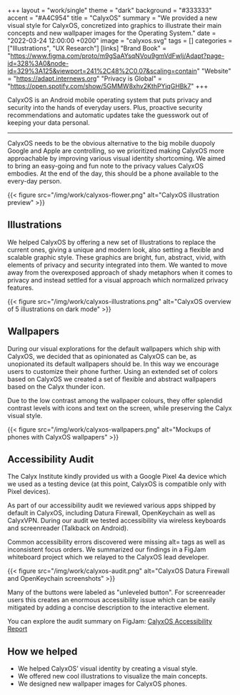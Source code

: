 +++
layout = "work/single"
theme = "dark"
background = "#333333"
accent = "#A4C954"
title = "CalyxOS"
summary = "We provided a new visual style for CalyxOS, concretized into graphics to illustrate their main concepts and new wallpaper images for the Operating System."
date = "2022-03-24 12:00:00 +0200"
image = "calyxos.svg"
tags = []
categories = ["Illustrations", "UX Research"]
[links]
    "Brand Book" = "https://www.figma.com/proto/m9gSaAYsqNVou9gmVdFwlj/Adapt?page-id=328%3A0&node-id=329%3A125&viewport=241%2C48%2C0.07&scaling=contain"
    "Website" = "https://adapt.internews.org"
    "Privacy is Global" = "https://open.spotify.com/show/5GMMW8xhv2KthPYiqGHBk7"
+++

CalyxOS is an Android mobile operating system that puts privacy and security into the hands of everyday users. Plus, proactive security recommendations and automatic updates take the guesswork out of keeping your data personal.

---

CalyxOS needs to be the obvious alternative to the big mobile duopoly Google and Apple are controlling, so we prioritized making CalyxOS more approachable by improving various visual identity shortcoming. We aimed to bring an easy-going and fun note to the privacy values CalyxOS embodies. At the end of the day, this should be a phone available to the every-day person.

{{< figure src="/img/work/calyxos-flower.png" alt="CalyxOS illustration preview" >}}

## Illustrations

We helped CalyxOS by offering a new set of Illustrations to replace the current ones, giving a unique and modern look, also setting a flexible and scalable graphic style. These graphics are bright, fun, abstract, vivid, with elements of privacy and security integrated into them. We wanted to move away from the overexposed approach of shady metaphors when it comes to privacy and instead settled for a visual approach which normalized privacy features.

{{< figure src="/img/work/calyxos-illustrations.png" alt="CalyxOS overview of 5 illustrations on dark mode" >}}

## Wallpapers

During our visual explorations for the default wallpapers which ship with CalyxOS, we decided that as opinionated as CalyxOS can be, as unopionated its default wallpapers should be. In this way we encourage users to customize their phone further. Using an extended set of colors based on CalyxOS we created a set of flexible and abstract wallpapers based on the Calyx thunder icon. 

Due to the low contrast among the wallpaper colours, they offer splendid contrast levels with icons and text on the screen, while preserving the Calyx visual style.

{{< figure src="/img/work/calyxos-wallpapers.png" alt="Mockups of phones with CalyxOS wallpapers" >}}

## Accessibility Audit

The Calyx Institute kindly provided us with a Google Pixel 4a device which we used as a testing device (at this point, CalyxOS is compatible only with Pixel devices).

As part of our accessibility audit we reviewed various apps shipped by default in CalyxOS, including Datura Firewall, OpenKeychain as well as CalyxVPN. During our audit we tested accessibility via wireless keyboards and screenreader (Talkback on Android). 

Common accessibility errors discovered were missing alt= tags as well as inconsistent focus orders. We summarized our findings in a FigJam whiteboard project which we relayed to the CalyxOS lead developer.

{{< figure src="/img/work/calyxos-audit.png" alt="CalyxOS Datura Firewall and OpenKeychain screenshots" >}}

Many of the buttons were labeled as "unleveled button". For screenreader users this creates an enormous accessibility issue which can be easily mitigated by adding a concise description to the interactive element.

You can explore the audit summary on FigJam: [CalyxOS Accessibility Report](https://www.figma.com/file/o2hXguWkAYIVCTPSJXWrrh/CalyxOS-Accessibility-Report?node-id=0%3A1)

## How we helped

- We helped CalyxOS’ visual identity by creating a visual style.
- We offered new cool illustrations to visualize the main concepts.
- We designed new wallpaper images for CalyxOS phones.